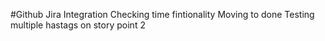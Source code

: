 #Github Jira Integration
Checking time fintionality
Moving to done
Testing multiple hastags on story point 2
